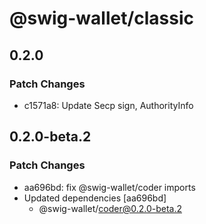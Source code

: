 # @swig-wallet/classic

## 0.2.0

### Patch Changes

- c1571a8: Update Secp sign, AuthorityInfo

## 0.2.0-beta.2

### Patch Changes

- aa696bd: fix @swig-wallet/coder imports
- Updated dependencies [aa696bd]
  - @swig-wallet/coder@0.2.0-beta.2
